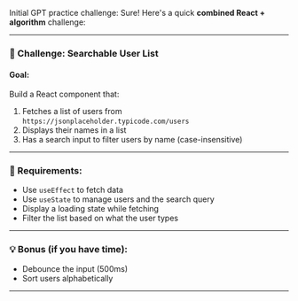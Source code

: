 Initial GPT practice challenge:
Sure! Here's a quick **combined React + algorithm** challenge:

---

### 🧠 Challenge: **Searchable User List**

#### Goal:

Build a React component that:

1. Fetches a list of users from `https://jsonplaceholder.typicode.com/users`
2. Displays their names in a list
3. Has a search input to filter users by name (case-insensitive)

---

### 🔧 Requirements:

- Use `useEffect` to fetch data
- Use `useState` to manage users and the search query
- Display a loading state while fetching
- Filter the list based on what the user types

---

### 💡 Bonus (if you have time):

- Debounce the input (500ms)
- Sort users alphabetically

---
